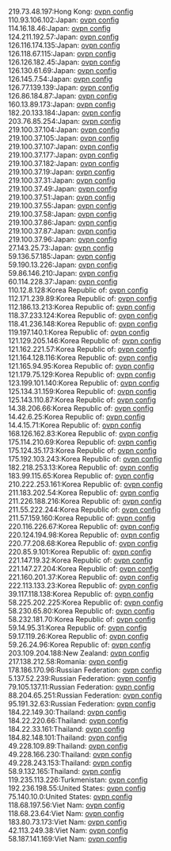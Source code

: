 219.73.48.197:Hong Kong: [ovpn config](vpn/219_73_48_197.ovpn)  
110.93.106.102:Japan: [ovpn config](vpn/110_93_106_102.ovpn)  
114.16.18.46:Japan: [ovpn config](vpn/114_16_18_46.ovpn)  
124.211.192.57:Japan: [ovpn config](vpn/124_211_192_57.ovpn)  
126.116.174.135:Japan: [ovpn config](vpn/126_116_174_135.ovpn)  
126.118.67.115:Japan: [ovpn config](vpn/126_118_67_115.ovpn)  
126.126.182.45:Japan: [ovpn config](vpn/126_126_182_45.ovpn)  
126.130.61.69:Japan: [ovpn config](vpn/126_130_61_69.ovpn)  
126.145.7.54:Japan: [ovpn config](vpn/126_145_7_54.ovpn)  
126.77.139.139:Japan: [ovpn config](vpn/126_77_139_139.ovpn)  
126.86.184.87:Japan: [ovpn config](vpn/126_86_184_87.ovpn)  
160.13.89.173:Japan: [ovpn config](vpn/160_13_89_173.ovpn)  
182.20.133.184:Japan: [ovpn config](vpn/182_20_133_184.ovpn)  
203.76.85.254:Japan: [ovpn config](vpn/203_76_85_254.ovpn)  
219.100.37.104:Japan: [ovpn config](vpn/219_100_37_104.ovpn)  
219.100.37.105:Japan: [ovpn config](vpn/219_100_37_105.ovpn)  
219.100.37.107:Japan: [ovpn config](vpn/219_100_37_107.ovpn)  
219.100.37.177:Japan: [ovpn config](vpn/219_100_37_177.ovpn)  
219.100.37.182:Japan: [ovpn config](vpn/219_100_37_182.ovpn)  
219.100.37.19:Japan: [ovpn config](vpn/219_100_37_19.ovpn)  
219.100.37.31:Japan: [ovpn config](vpn/219_100_37_31.ovpn)  
219.100.37.49:Japan: [ovpn config](vpn/219_100_37_49.ovpn)  
219.100.37.51:Japan: [ovpn config](vpn/219_100_37_51.ovpn)  
219.100.37.55:Japan: [ovpn config](vpn/219_100_37_55.ovpn)  
219.100.37.58:Japan: [ovpn config](vpn/219_100_37_58.ovpn)  
219.100.37.86:Japan: [ovpn config](vpn/219_100_37_86.ovpn)  
219.100.37.87:Japan: [ovpn config](vpn/219_100_37_87.ovpn)  
219.100.37.96:Japan: [ovpn config](vpn/219_100_37_96.ovpn)  
27.143.25.73:Japan: [ovpn config](vpn/27_143_25_73.ovpn)  
59.136.57.185:Japan: [ovpn config](vpn/59_136_57_185.ovpn)  
59.190.13.226:Japan: [ovpn config](vpn/59_190_13_226.ovpn)  
59.86.146.210:Japan: [ovpn config](vpn/59_86_146_210.ovpn)  
60.114.228.37:Japan: [ovpn config](vpn/60_114_228_37.ovpn)  
110.12.8.128:Korea Republic of: [ovpn config](vpn/110_12_8_128.ovpn)  
112.171.239.89:Korea Republic of: [ovpn config](vpn/112_171_239_89.ovpn)  
112.186.13.213:Korea Republic of: [ovpn config](vpn/112_186_13_213.ovpn)  
118.37.233.124:Korea Republic of: [ovpn config](vpn/118_37_233_124.ovpn)  
118.41.236.148:Korea Republic of: [ovpn config](vpn/118_41_236_148.ovpn)  
119.197.140.1:Korea Republic of: [ovpn config](vpn/119_197_140_1.ovpn)  
121.129.205.146:Korea Republic of: [ovpn config](vpn/121_129_205_146.ovpn)  
121.162.221.57:Korea Republic of: [ovpn config](vpn/121_162_221_57.ovpn)  
121.164.128.116:Korea Republic of: [ovpn config](vpn/121_164_128_116.ovpn)  
121.165.94.95:Korea Republic of: [ovpn config](vpn/121_165_94_95.ovpn)  
121.179.75.129:Korea Republic of: [ovpn config](vpn/121_179_75_129.ovpn)  
123.199.101.140:Korea Republic of: [ovpn config](vpn/123_199_101_140.ovpn)  
125.134.31.159:Korea Republic of: [ovpn config](vpn/125_134_31_159.ovpn)  
125.143.110.87:Korea Republic of: [ovpn config](vpn/125_143_110_87.ovpn)  
14.38.206.66:Korea Republic of: [ovpn config](vpn/14_38_206_66.ovpn)  
14.42.6.25:Korea Republic of: [ovpn config](vpn/14_42_6_25.ovpn)  
14.4.15.71:Korea Republic of: [ovpn config](vpn/14_4_15_71.ovpn)  
168.126.162.83:Korea Republic of: [ovpn config](vpn/168_126_162_83.ovpn)  
175.114.210.69:Korea Republic of: [ovpn config](vpn/175_114_210_69.ovpn)  
175.124.35.173:Korea Republic of: [ovpn config](vpn/175_124_35_173.ovpn)  
175.192.103.243:Korea Republic of: [ovpn config](vpn/175_192_103_243.ovpn)  
182.218.253.13:Korea Republic of: [ovpn config](vpn/182_218_253_13.ovpn)  
183.99.115.65:Korea Republic of: [ovpn config](vpn/183_99_115_65.ovpn)  
210.222.253.161:Korea Republic of: [ovpn config](vpn/210_222_253_161.ovpn)  
211.183.202.54:Korea Republic of: [ovpn config](vpn/211_183_202_54.ovpn)  
211.226.188.216:Korea Republic of: [ovpn config](vpn/211_226_188_216.ovpn)  
211.55.222.244:Korea Republic of: [ovpn config](vpn/211_55_222_244.ovpn)  
211.57.159.160:Korea Republic of: [ovpn config](vpn/211_57_159_160.ovpn)  
220.116.226.67:Korea Republic of: [ovpn config](vpn/220_116_226_67.ovpn)  
220.124.194.98:Korea Republic of: [ovpn config](vpn/220_124_194_98.ovpn)  
220.77.208.68:Korea Republic of: [ovpn config](vpn/220_77_208_68.ovpn)  
220.85.9.101:Korea Republic of: [ovpn config](vpn/220_85_9_101.ovpn)  
221.147.19.32:Korea Republic of: [ovpn config](vpn/221_147_19_32.ovpn)  
221.147.27.204:Korea Republic of: [ovpn config](vpn/221_147_27_204.ovpn)  
221.160.201.37:Korea Republic of: [ovpn config](vpn/221_160_201_37.ovpn)  
222.113.133.23:Korea Republic of: [ovpn config](vpn/222_113_133_23.ovpn)  
39.117.118.138:Korea Republic of: [ovpn config](vpn/39_117_118_138.ovpn)  
58.225.202.225:Korea Republic of: [ovpn config](vpn/58_225_202_225.ovpn)  
58.230.65.80:Korea Republic of: [ovpn config](vpn/58_230_65_80.ovpn)  
58.232.181.70:Korea Republic of: [ovpn config](vpn/58_232_181_70.ovpn)  
59.14.95.31:Korea Republic of: [ovpn config](vpn/59_14_95_31.ovpn)  
59.17.119.26:Korea Republic of: [ovpn config](vpn/59_17_119_26.ovpn)  
59.26.24.96:Korea Republic of: [ovpn config](vpn/59_26_24_96.ovpn)  
203.109.204.188:New Zealand: [ovpn config](vpn/203_109_204_188.ovpn)  
217.138.212.58:Romania: [ovpn config](vpn/217_138_212_58.ovpn)  
178.186.170.96:Russian Federation: [ovpn config](vpn/178_186_170_96.ovpn)  
5.137.52.239:Russian Federation: [ovpn config](vpn/5_137_52_239.ovpn)  
79.105.137.11:Russian Federation: [ovpn config](vpn/79_105_137_11.ovpn)  
88.204.65.251:Russian Federation: [ovpn config](vpn/88_204_65_251.ovpn)  
95.191.32.63:Russian Federation: [ovpn config](vpn/95_191_32_63.ovpn)  
184.22.149.30:Thailand: [ovpn config](vpn/184_22_149_30.ovpn)  
184.22.220.66:Thailand: [ovpn config](vpn/184_22_220_66.ovpn)  
184.22.33.161:Thailand: [ovpn config](vpn/184_22_33_161.ovpn)  
184.82.148.101:Thailand: [ovpn config](vpn/184_82_148_101.ovpn)  
49.228.109.89:Thailand: [ovpn config](vpn/49_228_109_89.ovpn)  
49.228.166.230:Thailand: [ovpn config](vpn/49_228_166_230.ovpn)  
49.228.243.153:Thailand: [ovpn config](vpn/49_228_243_153.ovpn)  
58.9.132.165:Thailand: [ovpn config](vpn/58_9_132_165.ovpn)  
119.235.113.226:Turkmenistan: [ovpn config](vpn/119_235_113_226.ovpn)  
192.236.198.55:United States: [ovpn config](vpn/192_236_198_55.ovpn)  
75.140.10.0:United States: [ovpn config](vpn/75_140_10_0.ovpn)  
118.68.197.56:Viet Nam: [ovpn config](vpn/118_68_197_56.ovpn)  
118.68.23.64:Viet Nam: [ovpn config](vpn/118_68_23_64.ovpn)  
183.80.73.173:Viet Nam: [ovpn config](vpn/183_80_73_173.ovpn)  
42.113.249.38:Viet Nam: [ovpn config](vpn/42_113_249_38.ovpn)  
58.187.141.169:Viet Nam: [ovpn config](vpn/58_187_141_169.ovpn)  
